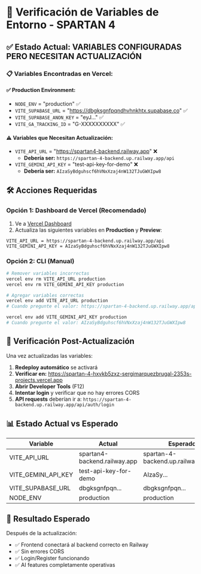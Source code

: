 # 🔧 Verificación de Variables de Entorno - SPARTAN 4

## ✅ Estado Actual: VARIABLES CONFIGURADAS PERO NECESITAN ACTUALIZACIÓN

### 📋 Variables Encontradas en Vercel:

#### ✅ Production Environment:
- `NODE_ENV` = "production" ✅
- `VITE_SUPABASE_URL` = "https://dbgksgnfpqndhvhnkhtx.supabase.co" ✅
- `VITE_SUPABASE_ANON_KEY` = "eyJ..." ✅
- `VITE_GA_TRACKING_ID` = "G-XXXXXXXXXX" ✅

#### ⚠️ Variables que Necesitan Actualización:
- `VITE_API_URL` = "https://spartan4-backend.railway.app" ❌
  - **Debería ser:** `https://spartan-4-backend.up.railway.app/api`
- `VITE_GEMINI_API_KEY` = "test-api-key-for-demo" ❌
  - **Debería ser:** `AIzaSyBdguhscf6hVNxXzaj4nW132TJuGWXIpw8`

## 🛠️ Acciones Requeridas

### Opción 1: Dashboard de Vercel (Recomendado)
1. Ve a [Vercel Dashboard](https://vercel.com/sergimarquezbrugal-2353s-projects/spartan-4/settings/environment-variables)
2. Actualiza las siguientes variables en **Production** y **Preview**:

```
VITE_API_URL = https://spartan-4-backend.up.railway.app/api
VITE_GEMINI_API_KEY = AIzaSyBdguhscf6hVNxXzaj4nW132TJuGWXIpw8
```

### Opción 2: CLI (Manual)
```bash
# Remover variables incorrectas
vercel env rm VITE_API_URL production
vercel env rm VITE_GEMINI_API_KEY production

# Agregar variables correctas
vercel env add VITE_API_URL production
# Cuando pregunte el valor: https://spartan-4-backend.up.railway.app/api

vercel env add VITE_GEMINI_API_KEY production  
# Cuando pregunte el valor: AIzaSyBdguhscf6hVNxXzaj4nW132TJuGWXIpw8
```

## 🎯 Verificación Post-Actualización

Una vez actualizadas las variables:

1. **Redeploy automático** se activará
2. **Verificar en:** https://spartan-4-hxvkb5zxz-sergimarquezbrugal-2353s-projects.vercel.app
3. **Abrir Developer Tools** (F12)
4. **Intentar login** y verificar que no hay errores CORS
5. **API requests** deberían ir a: `https://spartan-4-backend.up.railway.app/api/auth/login`

## 📊 Estado Actual vs Esperado

| Variable | Actual | Esperado | Estado |
|----------|--------|----------|--------|
| VITE_API_URL | spartan4-backend.railway.app | spartan-4-backend.up.railway.app/api | ❌ |
| VITE_GEMINI_API_KEY | test-api-key-for-demo | AIzaSy... | ❌ |
| VITE_SUPABASE_URL | dbgksgnfpqn... | dbgksgnfpqn... | ✅ |
| NODE_ENV | production | production | ✅ |

## 🚀 Resultado Esperado

Después de la actualización:
- ✅ Frontend conectará al backend correcto en Railway
- ✅ Sin errores CORS
- ✅ Login/Register funcionando
- ✅ AI features completamente operativas